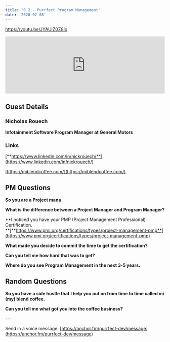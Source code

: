 ```yaml
---
title: '0.2 - Purrfect Program Management'
date: '2020-02-08'
---
```


https://youtu.be/JYAUlZ0Z8lo

<iframe style="width: 100%; height: 180px;" src="https://anchor.fm/purrfect-dev/embed/episodes/0-2---Purrfect-Program-Management-ea7pop" width="100%" height="180px" frameborder="0" scrolling="no"></iframe>

## **Guest Details**

### **Nicholas Rouech**

**Infotainment Software Program Manager at General Motors**

### **Links**

[**https://www.linkedin.com/in/nickrouech/**](https://www.linkedin.com/in/nickrouech/)

[https://miblendcoffee.com/](https://miblendcoffee.com/)

## **PM Questions**

**So you are a Project mana**

**What is the difference between a Project Manager and Program Manager?**

**I noticed you have your PMP (Project Management Professional) Certification.  
**[**https://www.pmi.org/certifications/types/project-management-pmp**](https://www.pmi.org/certifications/types/project-management-pmp)

**What made you decide to commit the time to get the certification?**

**Can you tell me how hard that was to get?**

**Where do you see Program Management in the next 3-5 years.**

## **Random Questions**

**So you have a side hustle that I help you out on from time to time called mi (my) blend coffee.**

**Can you tell me what got you into the coffee business?**

\---

Send in a voice message: [https://anchor.fm/purrfect-dev/message](https://anchor.fm/purrfect-dev/message)
